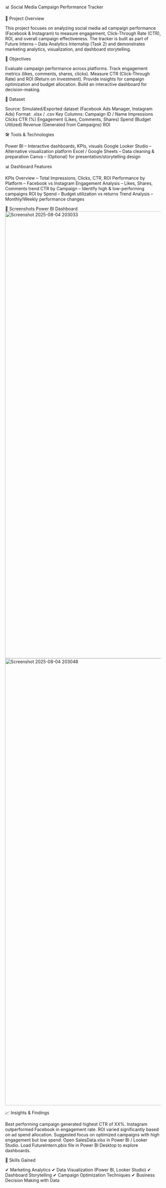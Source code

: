 📊 Social Media Campaign Performance Tracker


📌 Project Overview

This project focuses on analyzing social media ad campaign performance (Facebook & Instagram) to measure engagement, Click-Through Rate (CTR), ROI, and overall campaign effectiveness.
The tracker is built as part of Future Interns – Data Analytics Internship (Task 2) and demonstrates marketing analytics, visualization, and dashboard storytelling.

🎯 Objectives

Evaluate campaign performance across platforms.
Track engagement metrics (likes, comments, shares, clicks).
Measure CTR (Click-Through Rate) and ROI (Return on Investment).
Provide insights for campaign optimization and budget allocation.
Build an interactive dashboard for decision-making.

📂 Dataset

Source: Simulated/Exported dataset (Facebook Ads Manager, Instagram Ads)
Format: .xlsx / .csv
Key Columns:
Campaign ID / Name
Impressions
Clicks
CTR (%)
Engagement (Likes, Comments, Shares)
Spend (Budget Utilized)
Revenue (Generated from Campaigns)
ROI

🛠 Tools & Technologies

Power BI – Interactive dashboards, KPIs, visuals
Google Looker Studio – Alternative visualization platform
Excel / Google Sheets – Data cleaning & preparation
Canva – (Optional) for presentation/storytelling design

📊 Dashboard Features

KPIs Overview – Total Impressions, Clicks, CTR, ROI
Performance by Platform – Facebook vs Instagram
Engagement Analysis – Likes, Shares, Comments trend
CTR by Campaign – Identify high & low-performing campaigns
ROI by Spend – Budget utilization vs returns
Trend Analysis – Monthly/Weekly performance changes

📸 Screenshots
Power BI Dashboard
<img width="2160" height="1440" alt="Screenshot 2025-08-04 203033" src="https://github.com/user-attachments/assets/fbd79e74-65f4-4248-bf41-c5a12f26123b" />
<img width="2160" height="1440" alt="Screenshot 2025-08-04 203048" src="https://github.com/user-attachments/assets/e772e48b-ccc2-4b20-afa3-9513d1d5227d" />

📈 Insights & Findings

Best performing campaign generated highest CTR of XX%.
Instagram outperformed Facebook in engagement rate.
ROI varied significantly based on ad spend allocation.
Suggested focus on optimized campaigns with high engagement but low spend.
Open SalesData.xlsx in Power BI / Looker Studio.
Load FutureIntern.pbix file in Power BI Desktop to explore dashboards.

📌 Skills Gained

✔ Marketing Analytics
✔ Data Visualization (Power BI, Looker Studio)
✔ Dashboard Storytelling
✔ Campaign Optimization Techniques
✔ Business Decision Making with Data
